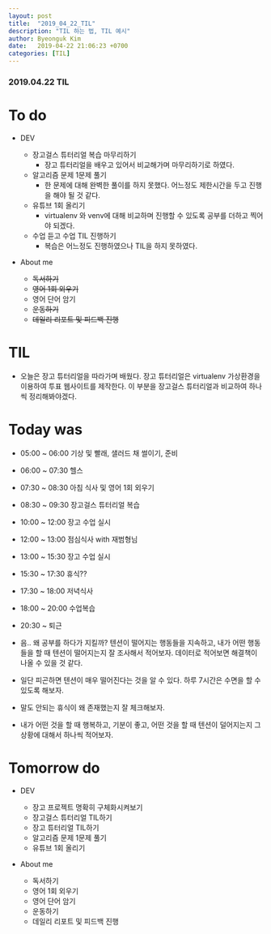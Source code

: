 ```yaml
---
layout: post
title:  "2019_04_22_TIL"
description: "TIL 하는 법, TIL 예시"
author: Byeonguk Kim
date:   2019-04-22 21:06:23 +0700
categories: [TIL]
---
```


### 2019.04.22 TIL
 
# To do

* DEV
	* 장고걸스 튜터리얼 복습 마무리하기
		* 장고 튜터리얼을 배우고 있어서 비교해가며 마무리하기로 하였다. 
	* 알고리즘 문제 1문제 풀기
		* 한 문제에 대해 완벽한 풀이를 하지 못했다. 어느정도 제한시간을 두고 진행을 해야 될 것 같다. 
	* 유튜브 1회 올리기
		* virtualenv 와 venv에 대해 비교하며 진행할 수 있도록 공부를 더하고 찍어야 되겠다.
	* 수업 듣고 수업 TIL 진행하기
		* 복습은 어느정도 진행하였으나 TIL을 하지 못하였다. 

* About me
	* ~~독서하기~~
	* ~~영어 1회 외우기~~
	* 영어 단어 암기
	* ~~운동하기~~
	* ~~데일리 리포트 및 피드백 진행~~


# TIL

* 오늘은 장고 튜터리얼을 따라가며 배웠다. 장고 튜터리얼은 virtualenv 가상환경을 이용하여 투표 웹사이트를 제작한다. 이 부분을 장고걸스 튜터리얼과 비교하여 하나씩 정리해봐야겠다.

# Today was

* 05:00 ~ 06:00 기상 및 빨래, 샐러드 채 썰이기, 준비
* 06:00 ~ 07:30 헬스
* 07:30 ~ 08:30 아침 식사 및 영어 1회 외우기
* 08:30 ~ 09:30 장고걸스 튜터리얼 복습 
* 10:00 ~ 12:00 장고 수업 실시
* 12:00 ~ 13:00 점심식사 with 재범형님 
* 13:00 ~ 15:30 장고 수업 실시
* 15:30 ~ 17:30 휴식??
* 17:30 ~ 18:00 저녁식사
* 18:00 ~ 20:00 수업복습
* 20:30 ~ 퇴근

* 음.. 왜 공부를 하다가 지킬까? 텐션이 떨어지는 행동들을 지속하고, 내가 어떤 행동들을 할 때 텐션이 떨어지는지 잘 조사해서 적어보자. 데이터로 적어보면 해결책이 나올 수 있을 것 같다.
* 일단 피곤하면 텐션이 매우 떨어진다는 것을 알 수 있다. 하루 7시간은 수면을 할 수 있도록 해보자.
* 말도 안되는 휴식이 왜 존재했는지 잘 체크해보자.
* 내가 어떤 것을 할 때 행복하고, 기분이 좋고, 어떤 것을 할 때 텐션이 덜어지는지 그 상황에 대해서 하나씩 적어보자.

# Tomorrow do

* DEV
	* 장고 프로젝트 명확히 구체화시켜보기
	* 장고걸스 튜터리얼 TIL하기
	* 장고 튜터리얼 TIL하기
	* 알고리즘 문제 1문제 풀기
	* 유튜브 1회 올리기

* About me
	* 독서하기
	* 영어 1회 외우기
	* 영어 단어 암기
	* 운동하기
	* 데일리 리포트 및 피드백 진행






